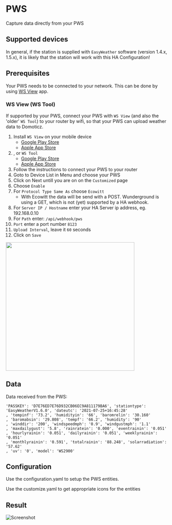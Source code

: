 # PWS
Capture data directly from your PWS

## Supported devices
In general, if the station is supplied with `EasyWeather` software (version 1.4.x, 1.5.x), it is likely that the station will work with this HA Configuration!

## Prerequisites
Your PWS needs to be connected to your network. This can be done by using [WS View](#ws-view-ws-tool) app.

### WS View (WS Tool)
If supported by your PWS, connect your PWS with `WS View` (and also the 'older' `WS Tool`) to your router by wifi, so that your PWS can upload weather data to Domoticz.

1. Install `WS View` on your mobile device
    * [Google Play Store](https://play.google.com/store/apps/details?id=com.ost.wsview)
    * [Apple App Store](https://apps.apple.com/us/app/ws-view/id1362944193)
1. , or `WS Tool`
    * [Google Play Store](https://play.google.com/store/apps/details?id=com.dtston.wstool)
    * [Apple App Store](https://apps.apple.com/nl/app/ws-tool/id1125344077)
1. Follow the instructions to connect your PWS to your router
1. Goto to Device List in Menu and choose your PWS
1. Click on Next untill you are on on the `Customized` page
1. Choose `Enable`
1. For `Protocol Type Same As` choose `Ecowitt`
    * With Ecowitt the data will be send with a POST. Wunderground is using a GET, which is not (yet) supported by a HA webhook.
1. For `Server IP / Hostname` enter your HA Server ip address, eg. 192.168.0.10
2. For `Path` enter: `/api/webhook/pws`
3. `Port` enter a port number `8123`
4. `Upload Interval`, leave it `60` seconds
5. Click on `Save`

<img src="https://github.com/Xorfor/My-HA-Configuration/blob/main/PWS/WS_View_setup.jpeg" width=400>

## Data
Data received from the PWS:

```
'PASSKEY': 'D7E76ED7E76D932CB06EC9A811179BA6', 'stationtype': 'EasyWeatherV1.6.0', 'dateutc': '2021-07-25+16:45:28'
, 'tempinf': '73.2', 'humidityin': '66', 'baromrelin': '30.160'
, 'baromabsin': '29.808', 'tempf': '66.2', 'humidity': '90'
, 'winddir': '200', 'windspeedmph': '0.9', 'windgustmph': '1.1'
, 'maxdailygust': '5.8', 'rainratein': '0.000', 'eventrainin': '0.051'
, 'hourlyrainin': '0.051', 'dailyrainin': '0.051', 'weeklyrainin': '0.051'
, 'monthlyrainin': '0.591', 'totalrainin': '88.248', 'solarradiation': '57.62'
, 'uv': '0', 'model': 'WS2900'
```

## Configuration
Use the configuration.yaml to setup the PWS entities.

Use the customize.yaml to get appropriate icons for the entities

## Result
![Screenshot](entities.jpg)
